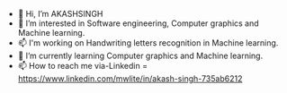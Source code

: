 - 👋 Hi, I’m AKASHSINGH
- 👀 I’m interested in Software engineering, Computer graphics and Machine learning.
- 📫 I'm working on Handwriting letters recognition in Machine learning.
- 🌱 I’m currently learning Computer graphics and Machine learning.
- 📫 How to reach me via-Linkedin = https://www.linkedin.com/mwlite/in/akash-singh-735ab6212

<!---
DOUBLEAKASHSINGH/DOUBLEAKASHSINGH is a ✨ special ✨ repository because its `README.md` (this file) appears on your GitHub profile.
You can click the Preview link to take a look at your changes.
--->
